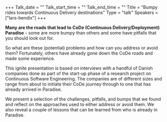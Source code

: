 +++
Talk_date = ""
Talk_start_time = ""
Talk_end_time = ""
Title = "Bumpy rides towards Continuous Delivery destinations"
Type = "talk"
Speakers = ["lars-bendix"]
+++

**Many are the roads that lead to CoDe (Continuous Delivery/Deployment) Paradise** - some are more bumpy than others and some have pitfalls that you should look out for.  

So what are these (potential) problems and how can you address or avoid them? Fortunately, others have already gone down the CoDe roads and made some experience.

This ignite presentation is based on interviews with a handful of Danish companies done as part of the start-up phase of a research project on Continuous Software Engineering. The companies are of different sizes and range from about to initiate their CoDe journey through to one that has already arrived in Paradise.

We present a selection of the challenges, pitfalls, and bumps that we found and reflect on the approaches used to either address or avoid them. We also reveal a couple of lessons that can be learned from who is already in Paradise.
